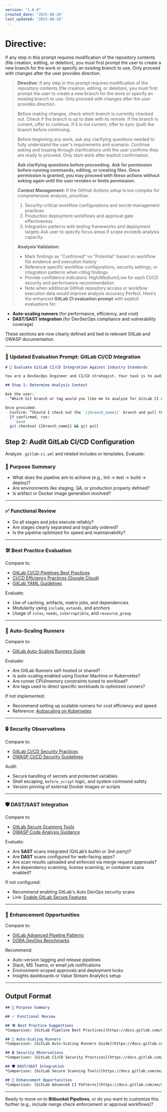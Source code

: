 ```yaml
---
version: "1.0.0"
created_date: "2025-08-26"
last_updated: "2025-08-26"
---
```


# Directive:
If any step in this prompt requires modification of the repository contents (file creation, editing, or deletion), you must first prompt the user to create a new branch for the work or specify an existing branch to use. Only proceed with changes after the user provides direction.
> **Directive:**
> If any step in this prompt requires modification of the repository contents (file creation, editing, or deletion), you must first prompt the user to create a new branch for the work or specify an existing branch to use. Only proceed with changes after the user provides direction.
> 
> Before making changes, check which branch is currently checked out. Check if the branch is up to date with its remote. If the branch is current, offer to continue. If it is not current, offer to sync (pull) the branch before continuing.
> 
> Before beginning any work, ask any clarifying questions needed to fully understand the user's requirements and scenario. Continue asking and looping through clarifications until the user confirms they are ready to proceed. Only start work after explicit confirmation.

> **Ask clarifying questions before proceeding.**
> **Ask for permission before running commands, editing, or creating files. Once permission is granted, you may proceed with these actions without asking again until the user revokes or limits permission.**

> **Context Management:**
> If the GitHub Actions setup is too complex for comprehensive analysis, prioritize:
> 1. Security-critical workflow configurations and secret management practices
> 2. Production deployment workflows and approval gate effectiveness
> 3. Integration patterns with testing frameworks and deployment targets
> Ask user to specify focus areas if scope exceeds analysis capacity.

> **Analysis Validation:**
> - Mark findings as "Confirmed" vs "Potential" based on workflow file evidence and execution history
> - Reference specific workflow configurations, security settings, or integration patterns when citing findings
> - Provide confidence indicators: High/Medium/Low for each CI/CD security and performance recommendation
> - Note when additional GitHub repository access or workflow execution data would improve analysis accuracy
Perfect. Here’s the enhanced **GitLab CI evaluation prompt** with explicit evaluations for:

* **Auto-scaling runners** (for performance, efficiency, and cost)
* **DAST/SAST integration** (for DevSecOps compliance and vulnerability coverage)

These sections are now clearly defined and tied to relevant GitLab and OWASP documentation.

---

### 🚀 **Updated Evaluation Prompt: GitLab CI/CD Integration**

````markdown
# 🔄 Evaluate GitLab CI/CD Integration Against Industry Standards

You are a DevSecOps Engineer and CI/CD strategist. Your task is to audit this repository's GitLab CI/CD pipeline. Compare its structure and security against modern best practices, GitLab official guidelines, and industry standards like OWASP and DORA.

## Step 1: Determine Analysis Context

Ask the user:
- “Which Git branch or tag would you like me to analyze for GitLab CI usage?”

Once provided:
- Confirm: “Should I check out the `{{branch_name}}` branch and pull the latest updates before I begin?”
- If confirmed, run:
  ```bash
  git checkout {{branch_name}} && git pull
````

## Step 2: Audit GitLab CI/CD Configuration

Analyze `.gitlab-ci.yml` and related includes or templates. Evaluate:

### 📌 Purpose Summary

* What does the pipeline aim to achieve (e.g., lint → test → build → deploy)?
* Are environments like staging, QA, or production properly defined?
* Is artifact or Docker image generation involved?

---

### ✅ Functional Review

* Do all stages and jobs execute reliably?
* Are stages clearly separated and logically ordered?
* Is the pipeline optimized for speed and maintainability?

---

### 🛠️ Best Practice Evaluation

Compare to:

* [GitLab CI/CD Pipelines Best Practices](https://docs.gitlab.com/ee/ci/pipelines/best_practices.html)
* [CI/CD Efficiency Practices (Google Cloud)](https://cloud.google.com/devops)
* [GitLab YAML Guidelines](https://docs.gitlab.com/ee/ci/yaml/)

Evaluate:

* Use of caching, artifacts, matrix jobs, and dependencies
* Modularity using `include`, `extends`, and anchors
* Usage of `rules`, `needs`, `interruptible`, and `resource_group`

---

### 🔄 Auto-Scaling Runners

Compare to:

* [GitLab Auto-Scaling Runners Guide](https://docs.gitlab.com/runner/configuration/autoscale.html)

Evaluate:

* Are GitLab Runners self-hosted or shared?
* Is auto-scaling enabled using Docker Machine or Kubernetes?
* Are runner CPU/memory constraints tuned to workload?
* Are tags used to direct specific workloads to optimized runners?

If not implemented:

* Recommend setting up scalable runners for cost efficiency and speed
* Reference: [Autoscaling on Kubernetes](https://docs.gitlab.com/runner/executors/kubernetes.html#autoscaling-on-kubernetes)

---

### 🔒 Security Observations

Compare to:

* [GitLab CI/CD Security Practices](https://docs.gitlab.com/ee/ci/security/)
* [OWASP CI/CD Security Guidelines](https://owasp.org/www-project-cicd-security-guideline/)

Audit:

* Secure handling of secrets and protected variables
* Shell escaping, `before_script` logic, and system command safety
* Version pinning of external Docker images or scripts

---

### 🛡️ DAST/SAST Integration

Compare to:

* [GitLab Secure Scanning Tools](https://docs.gitlab.com/ee/user/application_security/)
* [OWASP Code Analysis Guidance](https://owasp.org/www-community/Source_Code_Analysis_Tools)

Evaluate:

* Are **SAST** scans integrated (GitLab’s builtin or 3rd-party)?
* Are **DAST** scans configured for web-facing apps?
* Are scan results uploaded and enforced via merge request approvals?
* Are dependency scanning, license scanning, or container scans enabled?

If not configured:

* Recommend enabling GitLab's Auto DevOps security scans
* Link: [Enable GitLab Secure Features](https://docs.gitlab.com/ee/user/application_security/)

---

### 🚀 Enhancement Opportunities

Compare to:

* [GitLab Advanced Pipeline Patterns](https://docs.gitlab.com/ee/ci/examples/)
* [DORA DevOps Benchmarks](https://cloud.google.com/devops)

Recommend:

* Auto-version tagging and release pipelines
* Slack, MS Teams, or email job notifications
* Environment-scoped approvals and deployment locks
* Insights dashboards or Value Stream Analytics setup

---

## Output Format

```markdown
## 📌 Purpose Summary

## ✅ Functional Review

## 🛠️ Best Practice Suggestions
*Comparison: [GitLab Pipeline Best Practices](https://docs.gitlab.com/ee/ci/pipelines/best_practices.html)*

## 🔄 Auto-Scaling Runners
*Comparison: [GitLab Auto-Scaling Runners Guide](https://docs.gitlab.com/runner/configuration/autoscale.html)*

## 🔒 Security Observations
*Comparison: [GitLab CI/CD Security Practices](https://docs.gitlab.com/ee/ci/security/)*

## 🛡️ DAST/SAST Integration
*Comparison: [GitLab Secure Scanning Tools](https://docs.gitlab.com/ee/user/application_security/)*

## 🚀 Enhancement Opportunities
*Comparison: [GitLab Advanced CI Patterns](https://docs.gitlab.com/ee/ci/examples/)*
```

---

Ready to move on to **Bitbucket Pipelines**, or do you want to customize this further (e.g., include merge check enforcement or approval workflows)?
